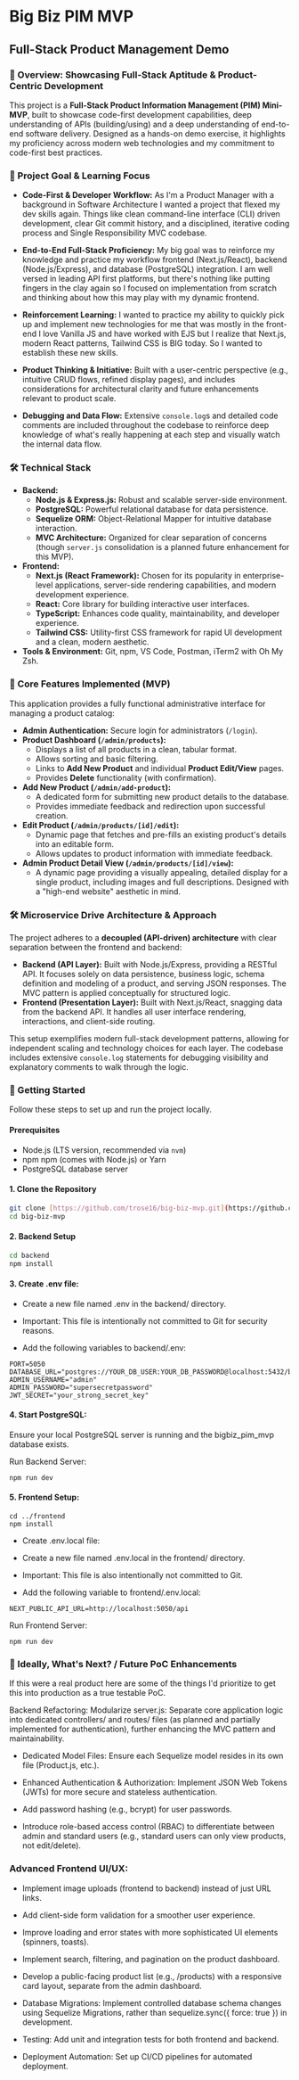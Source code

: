 # Big Biz PIM MVP 
## Full-Stack Product Management Demo

### 🚀 Overview: Showcasing Full-Stack Aptitude & Product-Centric Development

This project is a **Full-Stack Product Information Management (PIM) Mini-MVP**, built to showcase code-first development capabilities, deep understanding of APIs (building/using) and a deep understanding of end-to-end software delivery. Designed as a hands-on demo exercise, it highlights my proficiency across modern web technologies and my commitment to code-first best practices.

### 🎯 Project Goal & Learning Focus
* **Code-First & Developer Workflow:** As I'm a Product Manager with a background in Software Architecture I wanted a project that flexed my dev skills again. Things like clean command-line interface (CLI) driven development, clear Git commit history, and a disciplined, iterative coding process and Single Responsibility MVC codebase. 

* **End-to-End Full-Stack Proficiency:** My big goal was to reinforce my knowledge and practice my workflow frontend (Next.js/React), backend (Node.js/Express), and database (PostgreSQL) integration. I am well versed in leading API first platforms, but there's nothing like putting fingers in the clay again so I focused on implementation from scratch and thinking about how this may play with my dynamic frontend. 

* **Reinforcement Learning:** I wanted to practice my ability to quickly pick up and implement new technologies for me that was mostly in the front-end I love Vanilla JS and have worked with EJS but I realize that Next.js, modern React patterns, Tailwind CSS is BIG today. So I wanted to establish these new skills.

* **Product Thinking & Initiative:** Built with a user-centric perspective (e.g., intuitive CRUD flows, refined display pages), and includes considerations for architectural clarity and future enhancements relevant to product scale.

* **Debugging and Data Flow:**
Extensive `console.log`s and detailed code comments are included throughout the codebase to reinforce deep knowledge of what's really happening at each step and visually watch the internal data flow.

### 🛠️ Technical Stack

* **Backend:**
    * **Node.js & Express.js:** Robust and scalable server-side environment.
    * **PostgreSQL:** Powerful relational database for data persistence.
    * **Sequelize ORM:** Object-Relational Mapper for intuitive database interaction.
    * **MVC Architecture:** Organized for clear separation of concerns (though `server.js` consolidation is a planned future enhancement for this MVP).
* **Frontend:**
    * **Next.js (React Framework):** Chosen for its popularity in enterprise-level applications, server-side rendering capabilities, and modern development experience.
    * **React:** Core library for building interactive user interfaces.
    * **TypeScript:** Enhances code quality, maintainability, and developer experience.
    * **Tailwind CSS:** Utility-first CSS framework for rapid UI development and a clean, modern aesthetic.
* **Tools & Environment:** Git, npm, VS Code, Postman, iTerm2 with Oh My Zsh.

### 🌟 Core Features Implemented (MVP)

This application provides a fully functional administrative interface for managing a product catalog:

* **Admin Authentication:** Secure login for administrators (`/login`).
* **Product Dashboard (`/admin/products`):**
    * Displays a list of all products in a clean, tabular format.
    * Allows sorting and basic filtering.
    * Links to **Add New Product** and individual **Product Edit/View** pages.
    * Provides **Delete** functionality (with confirmation).
* **Add New Product (`/admin/add-product`):**
    * A dedicated form for submitting new product details to the database.
    * Provides immediate feedback and redirection upon successful creation.
* **Edit Product (`/admin/products/[id]/edit`):**
    * Dynamic page that fetches and pre-fills an existing product's details into an editable form.
    * Allows updates to product information with immediate feedback.
* **Admin Product Detail View (`/admin/products/[id]/view`):**
    * A dynamic page providing a visually appealing, detailed display for a single product, including images and full descriptions. Designed with a "high-end website" aesthetic in mind.

### 🛠️ Microservice Drive Architecture & Approach

The project adheres to a **decoupled (API-driven) architecture** with clear separation between the frontend and backend:

* **Backend (API Layer):** Built with Node.js/Express, providing a RESTful API. It focuses solely on data persistence, business logic, schema definition and modeling of a product, and serving JSON responses. The MVC pattern is applied conceptually for structured logic.
* **Frontend (Presentation Layer):** Built with Next.js/React, snagging data from the backend API. It handles all user interface rendering, interactions, and client-side routing.

This setup exemplifies modern full-stack development patterns, allowing for independent scaling and technology choices for each layer. The codebase includes extensive `console.log` statements for debugging visibility and explanatory comments to walk through the logic.

### 🚀 Getting Started

Follow these steps to set up and run the project locally.

#### Prerequisites

* Node.js (LTS version, recommended via `nvm`)
* npm npm (comes with Node.js) or Yarn
* PostgreSQL database server

#### 1. Clone the Repository

```bash
git clone [https://github.com/trose16/big-biz-mvp.git](https://github.com/trose16/big-biz-mvp.git)
cd big-biz-mvp
```

#### 2. Backend Setup

```bash
cd backend
npm install
```

#### 3. Create .env file:

* Create a new file named .env in the backend/ directory.

* Important: This file is intentionally not committed to Git for security reasons.

* Add the following variables to backend/.env:

```
PORT=5050
DATABASE_URL="postgres://YOUR_DB_USER:YOUR_DB_PASSWORD@localhost:5432/bigbiz_pim_mvp"
ADMIN_USERNAME="admin"
ADMIN_PASSWORD="supersecretpassword"
JWT_SECRET="your_strong_secret_key"
```

#### 4. Start PostgreSQL:
Ensure your local PostgreSQL server is running and the bigbiz_pim_mvp database exists.

Run Backend Server:
```
npm run dev
```
#### 5. Frontend Setup:
```
cd ../frontend
npm install
```
* Create .env.local file:

* Create a new file named .env.local in the frontend/ directory.

* Important: This file is also intentionally not committed to Git.

* Add the following variable to frontend/.env.local:
```
NEXT_PUBLIC_API_URL=http://localhost:5050/api
```

Run Frontend Server:
```
npm run dev
```

### 🧐 Ideally, What's Next? / Future PoC Enhancements

If this were a real product here are some of the things I'd prioritize to get this into production as a true testable PoC. 

Backend Refactoring:
Modularize server.js: Separate core application logic into dedicated controllers/ and routes/ files (as planned and partially implemented for authentication), further enhancing the MVC pattern and maintainability.

* Dedicated Model Files: Ensure each Sequelize model resides in its own file (Product.js, etc.).

* Enhanced Authentication & Authorization: Implement JSON Web Tokens (JWTs) for more secure and stateless authentication.

* Add password hashing (e.g., bcrypt) for user passwords.

* Introduce role-based access control (RBAC) to differentiate between admin and standard users (e.g., standard users can only view products, not edit/delete).

### Advanced Frontend UI/UX:

* Implement image uploads (frontend to backend) instead of just URL links.

* Add client-side form validation for a smoother user experience.

* Improve loading and error states with more sophisticated UI elements (spinners, toasts).

* Implement search, filtering, and pagination on the product dashboard.

* Develop a public-facing product list (e.g., /products) with a responsive card layout, separate from the admin dashboard.

* Database Migrations: Implement controlled database schema changes using Sequelize Migrations, rather than sequelize.sync({ force: true }) in development.

* Testing: Add unit and integration tests for both frontend and backend.

* Deployment Automation: Set up CI/CD pipelines for automated deployment.